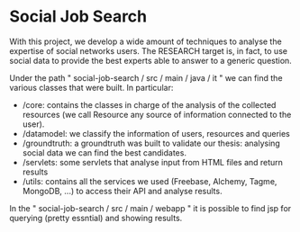 Social Job Search
=================

With this project, we develop a wide amount of techniques to analyse the expertise of social networks users. The RESEARCH target is, in fact, to use social data to provide the best experts able to answer to a generic question.

Under the path  " social-job-search / src / main / java / it " we can find the various classes that were built. In particular:

* /core: contains the classes in charge of the analysis of the collected resources (we call Resource any source of information connected to the user).
* /datamodel: we classify the information of users, resources and queries
* /groundtruth: a groundtruth was built to validate our thesis: analysing social data we can find the best candidates.
* /servlets: some servlets that analyse input from HTML files and return results
* /utils: contains all the services we used (Freebase, Alchemy, Tagme, MongoDB, ...) to access their API and analyse results.

In the " social-job-search / src / main / webapp " it is possible to find jsp for querying (pretty essntial) and showing results.


